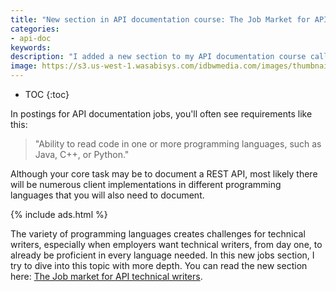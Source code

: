 ```yaml
---
title: "New section in API documentation course: The Job Market for API technical Writers"
categories:
- api-doc
keywords:
description: "I added a new section to my API documentation course called The Job Market for API technical Writers. In this section, I try to elaborate on why knowledge of programming is often listed as a requirement in API documentation jobs, even if you're mainly documenting a REST API."
image: https://s3.us-west-1.wasabisys.com/idbwmedia.com/images/thumbnails/jobreqstechwritersapi.png
---
```


* TOC
{:toc}

In postings for API documentation jobs, you'll often see requirements like this:

>"Ability to read code in one or more programming languages, such as Java, C++, or Python."

Although your core task may be to document a REST API, most likely there will be numerous client implementations in different programming languages that you will also need to document.

{% include ads.html %}

The variety of programming languages creates challenges for technical writers, especially when employers want technical writers, from day one, to already be proficient in every language needed. In this new jobs section, I try to dive into this topic with more depth. You can read the new section here: [The Job market for API technical writers](/jobapis_overview/).
